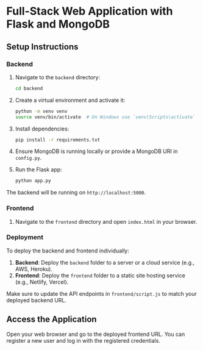 # Full-Stack Web Application with Flask and MongoDB

## Setup Instructions

### Backend

1. Navigate to the `backend` directory:
    ```sh
    cd backend
    ```

2. Create a virtual environment and activate it:
    ```sh
    python -m venv venv
    source venv/bin/activate  # On Windows use `venv\Scripts\activate`
    ```

3. Install dependencies:
    ```sh
    pip install -r requirements.txt
    ```

4. Ensure MongoDB is running locally or provide a MongoDB URI in `config.py`.

5. Run the Flask app:
    ```sh
    python app.py
    ```

The backend will be running on `http://localhost:5000`.

### Frontend

1. Navigate to the `frontend` directory and open `index.html` in your browser.

### Deployment

To deploy the backend and frontend individually:

1. **Backend**: Deploy the `backend` folder to a server or a cloud service (e.g., AWS, Heroku).
2. **Frontend**: Deploy the `frontend` folder to a static site hosting service (e.g., Netlify, Vercel).

Make sure to update the API endpoints in `frontend/script.js` to match your deployed backend URL.

## Access the Application

Open your web browser and go to the deployed frontend URL. You can register a new user and log in with the registered credentials.
